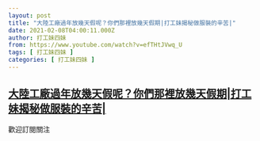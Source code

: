 ```yaml
---
layout: post
title: "大陸工廠過年放幾天假呢？你們那裡放幾天假期|打工妹揭秘做服裝的辛苦|"
date: 2021-02-08T04:00:11.000Z
author: 打工妹四妹
from: https://www.youtube.com/watch?v=efTHtJVwq_U
tags: [ 打工妹四妹 ]
categories: [ 打工妹四妹 ]
---
```

<!--1612756811000-->
[大陸工廠過年放幾天假呢？你們那裡放幾天假期|打工妹揭秘做服裝的辛苦|](https://www.youtube.com/watch?v=efTHtJVwq_U)
------

<div>
歡迎訂閱關注
</div>
